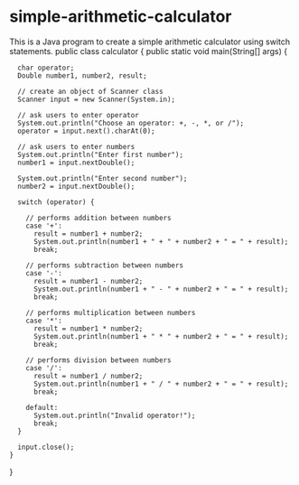 # simple-arithmetic-calculator
This is a Java program to create a simple arithmetic calculator using switch statements.
public class calculator {
    public static void main(String[] args) {
  
      char operator;
      Double number1, number2, result;
  
      // create an object of Scanner class
      Scanner input = new Scanner(System.in);
  
      // ask users to enter operator
      System.out.println("Choose an operator: +, -, *, or /");
      operator = input.next().charAt(0);
  
      // ask users to enter numbers
      System.out.println("Enter first number");
      number1 = input.nextDouble();
  
      System.out.println("Enter second number");
      number2 = input.nextDouble();
  
      switch (operator) {
  
        // performs addition between numbers
        case '+':
          result = number1 + number2;
          System.out.println(number1 + " + " + number2 + " = " + result);
          break;
  
        // performs subtraction between numbers
        case '-':
          result = number1 - number2;
          System.out.println(number1 + " - " + number2 + " = " + result);
          break;
  
        // performs multiplication between numbers
        case '*':
          result = number1 * number2;
          System.out.println(number1 + " * " + number2 + " = " + result);
          break;
  
        // performs division between numbers
        case '/':
          result = number1 / number2;
          System.out.println(number1 + " / " + number2 + " = " + result);
          break;
  
        default:
          System.out.println("Invalid operator!");
          break;
      }
  
      input.close();
    }
  }

